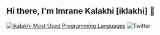 ## Hi there, I'm Imrane Kalakhi [iklakhi] 👋 



[![ikalakhi Most Used Programming Languages](https://github-readme-stats.vercel.app/api/top-langs/?username=ikalakhi&layout=compact&hide_border=true&theme=darcula&bg_color=00000000&langs_count=6)](https://github.com/ikalakhi)
![Twitter](https://img.shields.io/twitter/url/https/twitter.com/imranekalakhi.svg?style=social&label=Follow%20%40ikalakhi)
